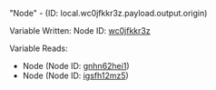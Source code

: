 "Node" - (ID: local.wc0jfkkr3z.payload.output.origin)

Variable Written:
Node ID: [wc0jfkkr3z](../nodes/wc0jfkkr3z.md)

Variable Reads:
* Node (Node ID: [gnhn62hei1](../nodes/gnhn62hei1.md))
* Node (Node ID: [igsfh12mz5](../nodes/igsfh12mz5.md))
